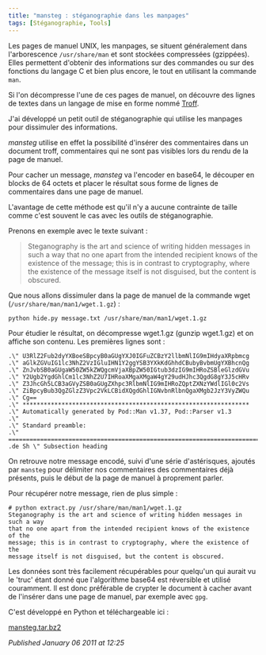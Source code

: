 ```yaml
---
title: "mansteg : stéganographie dans les manpages"
tags: [Stéganographie, Tools]
---
```


Les pages de manuel UNIX, les manpages, se situent généralement dans l'arborescence `/usr/share/man` et sont stockées compressées (gzippées). Elles permettent d'obtenir des informations sur des commandes ou sur des fonctions du langage C et bien plus encore, le tout en utilisant la commande `man`.  

Si l'on décompresse l'une de ces pages de manuel, on découvre des lignes de textes dans un langage de mise en forme nommé [Troff](http://en.wikipedia.org/wiki/Troff).  

J'ai développé un petit outil de stéganographie qui utilise les manpages pour dissimuler des informations.  

*mansteg* utilise en effet la possibilité d'insérer des commentaires dans un document troff, commentaires qui ne sont pas visibles lors du rendu de la page de manuel.  

Pour cacher un message, _mansteg_ va l'encoder en base64, le découper en blocks de 64 octets et placer le résultat sous forme de lignes de commentaires dans une page de manuel.  

L'avantage de cette méthode est qu'il n'y a aucune contrainte de taille comme c'est souvent le cas avec les outils de stéganographie.  

Prenons en exemple avec le texte suivant :

> Steganography is the art and science of writing hidden messages in such a way
> that no one apart from the intended recipient knows of the existence of the
> message; this is in contrast to cryptography, where the existence of the
> message itself is not disguised, but the content is obscured.

Que nous allons dissimuler dans la page de manuel de la commande wget (`/usr/share/man/man1/wget.1.gz`) :

```bash
python hide.py message.txt /usr/share/man/man1/wget.1.gz
```

Pour étudier le résultat, on décompresse wget.1.gz (gunzip wget.1.gz) et on affiche son contenu. Les premières lignes sont :

```
.\" U3RlZ2Fub2dyYXBoeSBpcyB0aGUgYXJ0IGFuZCBzY2llbmNlIG9mIHdyaXRpbmcg
.\" aGlkZGVuIG1lc3NhZ2VzIGluIHN1Y2ggYSB3YXkKdGhhdCBubyBvbmUgYXBhcnQg
.\" ZnJvbSB0aGUgaW50ZW5kZWQgcmVjaXBpZW50IGtub3dzIG9mIHRoZSBleGlzdGVu
.\" Y2Ugb2YgdGhlCm1lc3NhZ2U7IHRoaXMgaXMgaW4gY29udHJhc3QgdG8gY3J5cHRv
.\" Z3JhcGh5LCB3aGVyZSB0aGUgZXhpc3RlbmNlIG9mIHRoZQptZXNzYWdlIGl0c2Vs
.\" ZiBpcyBub3QgZGlzZ3Vpc2VkLCBidXQgdGhlIGNvbnRlbnQgaXMgb2JzY3VyZWQu
.\" Cg==
.\" ****************************************************************
.\" Automatically generated by Pod::Man v1.37, Pod::Parser v1.3
.\"
.\" Standard preamble:
.\" ========================================================================
.de Sh \" Subsection heading
```

On retrouve notre message encodé, suivi d'une série d'astérisques, ajoutés par `mansteg` pour délimiter nos commentaires des commentaires déjà présents, puis le début de la page de manuel à proprement parler.  

Pour récupérer notre message, rien de plus simple :

```console
# python extract.py /usr/share/man/man1/wget.1.gz
Steganography is the art and science of writing hidden messages in such a way
that no one apart from the intended recipient knows of the existence of the
message; this is in contrast to cryptography, where the existence of the
message itself is not disguised, but the content is obscured.
```

Les données sont très facilement récupérables pour quelqu'un qui aurait vu le 'truc' étant donné que l'algorithme base64 est réversible et utilisé couramment. Il est donc préférable de crypter le document à cacher avant de l'insérer dans une page de manuel, par exemple avec `gpg`.

C'est développé en Python et téléchargeable ici :  

[mansteg.tar.bz2](/assets/data/mansteg.tar.bz2)

*Published January 06 2011 at 12:25*
